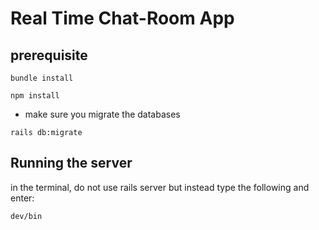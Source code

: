 # Real Time Chat-Room App

## prerequisite

```
bundle install
```
```
npm install
```

- make sure you migrate the databases

```
rails db:migrate
```

## Running the server

in the terminal, do not use rails server but instead type the following and enter:

```
dev/bin

```


